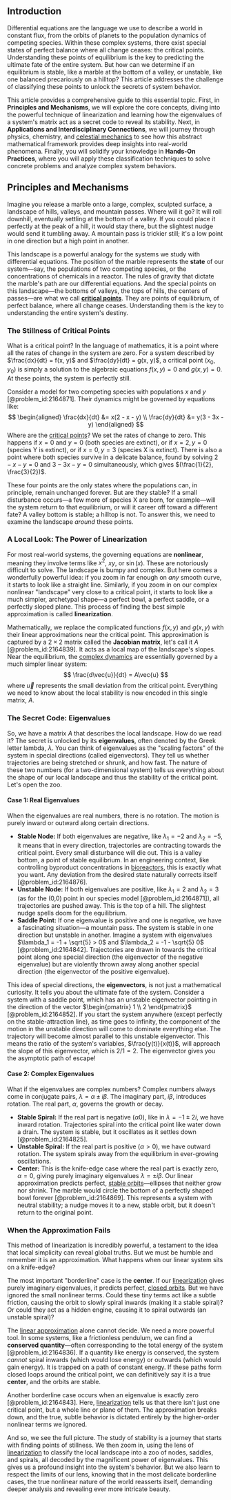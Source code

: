 ## Introduction
Differential equations are the language we use to describe a world in constant flux, from the orbits of planets to the population dynamics of competing species. Within these complex systems, there exist special states of perfect balance where all change ceases: the critical points. Understanding these points of equilibrium is the key to predicting the ultimate fate of the entire system. But how can we determine if an equilibrium is stable, like a marble at the bottom of a valley, or unstable, like one balanced precariously on a hilltop? This article addresses the challenge of classifying these points to unlock the secrets of system behavior.

This article provides a comprehensive guide to this essential topic. First, in **Principles and Mechanisms**, we will explore the core concepts, diving into the powerful technique of linearization and learning how the eigenvalues of a system's matrix act as a secret code to reveal its stability. Next, in **Applications and Interdisciplinary Connections**, we will journey through physics, chemistry, and [celestial mechanics](@article_id:146895) to see how this abstract mathematical framework provides deep insights into real-world phenomena. Finally, you will solidify your knowledge in **Hands-On Practices**, where you will apply these classification techniques to solve concrete problems and analyze complex system behaviors.

## Principles and Mechanisms

Imagine you release a marble onto a large, complex, sculpted surface, a landscape of hills, valleys, and mountain passes. Where will it go? It will roll downhill, eventually settling at the bottom of a valley. If you could place it perfectly at the peak of a hill, it would stay there, but the slightest nudge would send it tumbling away. A mountain pass is trickier still; it's a low point in one direction but a high point in another.

This landscape is a powerful analogy for the systems we study with differential equations. The position of the marble represents the **state** of our system—say, the populations of two competing species, or the concentrations of chemicals in a reactor. The rules of gravity that dictate the marble's path are our differential equations. And the special points on this landscape—the bottoms of valleys, the tops of hills, the centers of passes—are what we call **[critical points](@article_id:144159)**. They are points of equilibrium, of perfect balance, where all change ceases. Understanding them is the key to understanding the entire system's destiny.

### The Stillness of Critical Points

What is a critical point? In the language of mathematics, it is a point where all the rates of change in the system are zero. For a system described by $\frac{dx}{dt} = f(x, y)$ and $\frac{dy}{dt} = g(x, y)$, a critical point $(x_0, y_0)$ is simply a solution to the algebraic equations $f(x, y) = 0$ and $g(x, y) = 0$. At these points, the system is perfectly still.

Consider a model for two competing species with populations $x$ and $y$ [@problem_id:2164871]. Their dynamics might be governed by equations like:
$$
\begin{aligned}
\frac{dx}{dt} &= x(2 - x - y) \\
\frac{dy}{dt} &= y(3 - 3x - y)
\end{aligned}
$$
Where are the [critical points](@article_id:144159)? We set the rates of change to zero. This happens if $x=0$ and $y=0$ (both species are extinct), or if $x=2, y=0$ (species Y is extinct), or if $x=0, y=3$ (species X is extinct). There is also a point where both species survive in a delicate balance, found by solving $2 - x - y = 0$ and $3 - 3x - y = 0$ simultaneously, which gives $(\frac{1}{2}, \frac{3}{2})$.

These four points are the only states where the populations can, in principle, remain unchanged forever. But are they stable? If a small disturbance occurs—a few more of species X are born, for example—will the system return to that equilibrium, or will it career off toward a different fate? A valley bottom is stable; a hilltop is not. To answer this, we need to examine the landscape *around* these points.

### A Local Look: The Power of Linearization

For most real-world systems, the governing equations are **nonlinear**, meaning they involve terms like $x^2$, $xy$, or $\sin(x)$. These are notoriously difficult to solve. The landscape is bumpy and complex. But here comes a wonderfully powerful idea: if you zoom in far enough on *any* smooth curve, it starts to look like a straight line. Similarly, if you zoom in on our complex nonlinear "landscape" very close to a critical point, it starts to look like a much simpler, archetypal shape—a perfect bowl, a perfect saddle, or a perfectly sloped plane. This process of finding the best simple approximation is called **linearization**.

Mathematically, we replace the complicated functions $f(x, y)$ and $g(x, y)$ with their linear approximations near the critical point. This approximation is captured by a $2 \times 2$ matrix called the **Jacobian matrix**, let's call it $A$ [@problem_id:2164839]. It acts as a local map of the landscape's slopes. Near the equilibrium, the [complex dynamics](@article_id:170698) are essentially governed by a much simpler linear system:
$$
\frac{d\vec{u}}{dt} = A\vec{u}
$$
where $\vec{u}$ represents the small deviation from the critical point. Everything we need to know about the local stability is now encoded in this single matrix, $A$.

### The Secret Code: Eigenvalues

So, we have a matrix $A$ that describes the local landscape. How do we read it? The secret is unlocked by its **eigenvalues**, often denoted by the Greek letter lambda, $\lambda$. You can think of eigenvalues as the "scaling factors" of the system in special directions (called eigenvectors). They tell us whether trajectories are being stretched or shrunk, and how fast. The nature of these two numbers (for a two-dimensional system) tells us everything about the shape of our local landscape and thus the stability of the critical point. Let's open the zoo.

#### Case 1: Real Eigenvalues
When the eigenvalues are real numbers, there is no rotation. The motion is purely inward or outward along certain directions.

*   **Stable Node:** If both eigenvalues are negative, like $\lambda_1 = -2$ and $\lambda_2 = -5$, it means that in every direction, trajectories are contracting towards the critical point. Every small disturbance will die out. This is a valley bottom, a point of stable equilibrium. In an engineering context, like controlling byproduct concentrations in [bioreactors](@article_id:188455), this is exactly what you want. Any deviation from the desired state naturally corrects itself [@problem_id:2164876].
*   **Unstable Node:** If both eigenvalues are positive, like $\lambda_1 = 2$ and $\lambda_2 = 3$ (as for the (0,0) point in our species model [@problem_id:2164871]), all trajectories are pushed away. This is the top of a hill. The slightest nudge spells doom for the equilibrium.
*   **Saddle Point:** If one eigenvalue is positive and one is negative, we have a fascinating situation—a mountain pass. The system is stable in one direction but unstable in another. Imagine a system with eigenvalues $\lambda_1 = -1 + \sqrt{5} > 0$ and $\lambda_2 = -1 - \sqrt{5}  0$ [@problem_id:2164842]. Trajectories are drawn in towards the critical point along one special direction (the eigenvector of the negative eigenvalue) but are violently thrown away along another special direction (the eigenvector of the positive eigenvalue).

This idea of special directions, the **eigenvectors**, is not just a mathematical curiosity. It tells you about the ultimate fate of the system. Consider a system with a saddle point, which has an unstable eigenvector pointing in the direction of the vector $\begin{pmatrix} 1 \\ 2 \end{pmatrix}$ [@problem_id:2164852]. If you start the system anywhere (except perfectly on the stable-attraction line), as time goes to infinity, the component of the motion in the unstable direction will come to dominate everything else. The trajectory will become almost parallel to this unstable eigenvector. This means the ratio of the system's variables, $\frac{y(t)}{x(t)}$, will approach the slope of this eigenvector, which is $2/1 = 2$. The eigenvector gives you the asymptotic path of escape!

#### Case 2: Complex Eigenvalues
What if the eigenvalues are complex numbers? Complex numbers always come in conjugate pairs, $\lambda = \alpha \pm i\beta$. The imaginary part, $i\beta$, introduces rotation. The real part, $\alpha$, governs the growth or decay.

*   **Stable Spiral:** If the real part is negative ($\alpha  0$), like in $\lambda = -1 \pm 2i$, we have inward rotation. Trajectories spiral into the critical point like water down a drain. The system is stable, but it oscillates as it settles down [@problem_id:2164825].
*   **Unstable Spiral:** If the real part is positive ($\alpha > 0$), we have outward rotation. The system spirals away from the equilibrium in ever-growing oscillations.
*   **Center:** This is the knife-edge case where the real part is exactly zero, $\alpha = 0$, giving purely imaginary eigenvalues $\lambda = \pm i\beta$. Our linear approximation predicts perfect, [stable orbits](@article_id:176585)—ellipses that neither grow nor shrink. The marble would circle the bottom of a perfectly shaped bowl forever [@problem_id:2164869]. This represents a system with neutral stability; a nudge moves it to a new, stable orbit, but it doesn't return to the original point.

### When the Approximation Fails

This method of linearization is incredibly powerful, a testament to the idea that local simplicity can reveal global truths. But we must be humble and remember it is an approximation. What happens when our linear system sits on a knife-edge?

The most important "borderline" case is the **center**. If our [linearization](@article_id:267176) gives purely imaginary eigenvalues, it predicts perfect, [closed orbits](@article_id:273141). But we have ignored the small nonlinear terms. Could these tiny terms act like a subtle friction, causing the orbit to slowly spiral inwards (making it a stable spiral)? Or could they act as a hidden engine, causing it to spiral outwards (an unstable spiral)?

The [linear approximation](@article_id:145607) alone cannot decide. We need a more powerful tool. In some systems, like a frictionless pendulum, we can find a **conserved quantity**—often corresponding to the total energy of the system [@problem_id:2164836]. If a quantity like energy is conserved, the system *cannot* spiral inwards (which would lose energy) or outwards (which would gain energy). It is trapped on a path of constant energy. If these paths form closed loops around the critical point, we can definitively say it is a true **center**, and the orbits are stable.

Another borderline case occurs when an eigenvalue is exactly zero [@problem_id:2164843]. Here, [linearization](@article_id:267176) tells us that there isn't just one critical point, but a whole line or plane of them. The approximation breaks down, and the true, subtle behavior is dictated entirely by the higher-order nonlinear terms we ignored.

And so, we see the full picture. The study of stability is a journey that starts with finding points of stillness. We then zoom in, using the lens of [linearization](@article_id:267176) to classify the local landscape into a zoo of nodes, saddles, and spirals, all decoded by the magnificent power of eigenvalues. This gives us a profound insight into the system's behavior. But we also learn to respect the limits of our lens, knowing that in the most delicate borderline cases, the true nonlinear nature of the world reasserts itself, demanding deeper analysis and revealing ever more intricate beauty.